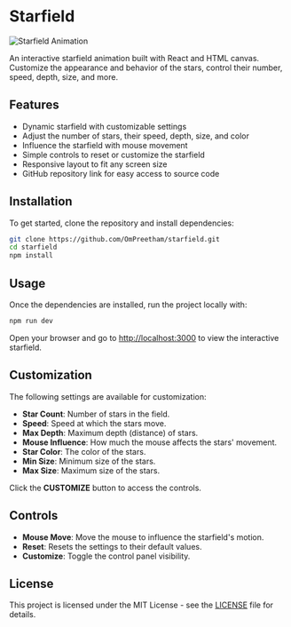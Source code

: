# Starfield

![Starfield Animation](public/starfield-preview.gif)

An interactive starfield animation built with React and HTML canvas. Customize the appearance and behavior of the stars, control their number, speed, depth, size, and more.

## Features

- Dynamic starfield with customizable settings  
- Adjust the number of stars, their speed, depth, size, and color  
- Influence the starfield with mouse movement  
- Simple controls to reset or customize the starfield  
- Responsive layout to fit any screen size  
- GitHub repository link for easy access to source code  

## Installation

To get started, clone the repository and install dependencies:

```bash
git clone https://github.com/OmPreetham/starfield.git
cd starfield
npm install
```

## Usage

Once the dependencies are installed, run the project locally with:

```bash
npm run dev
```

Open your browser and go to [http://localhost:3000](http://localhost:3000) to view the interactive starfield.

## Customization

The following settings are available for customization:

- **Star Count**: Number of stars in the field.  
- **Speed**: Speed at which the stars move.  
- **Max Depth**: Maximum depth (distance) of stars.  
- **Mouse Influence**: How much the mouse affects the stars' movement.  
- **Star Color**: The color of the stars.  
- **Min Size**: Minimum size of the stars.  
- **Max Size**: Maximum size of the stars.  

Click the **CUSTOMIZE** button to access the controls.

## Controls

- **Mouse Move**: Move the mouse to influence the starfield's motion.  
- **Reset**: Resets the settings to their default values.  
- **Customize**: Toggle the control panel visibility.  

## License

This project is licensed under the MIT License - see the [LICENSE](LICENSE) file for details.